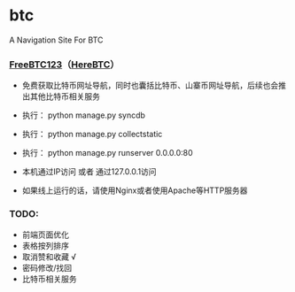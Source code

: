 btc
===

A Navigation Site For BTC

### [FreeBTC123](http://freebtc123.com/)（[HereBTC](http://herebtc.com/)）

* 免费获取比特币网址导航，同时也囊括比特币、山寨币网址导航，后续也会推出其他比特币相关服务

* 执行： python manage.py syncdb
* 执行： python manage.py collectstatic
* 执行： python manage.py runserver 0.0.0.0:80

* 本机通过IP访问 或者 通过127.0.0.1访问
* 如果线上运行的话，请使用Nginx或者使用Apache等HTTP服务器

### TODO:

* 前端页面优化
* 表格按列排序
* 取消赞和收藏        √
* 密码修改/找回
* 比特币相关服务

